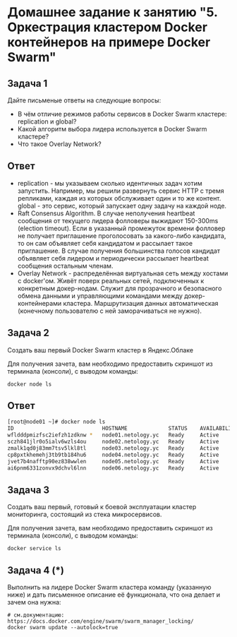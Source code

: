 # Домашнее задание к занятию "5. Оркестрация кластером Docker контейнеров на примере Docker Swarm"

## Задача 1

Дайте письменые ответы на следующие вопросы:

- В чём отличие режимов работы сервисов в Docker Swarm кластере: replication и global?
- Какой алгоритм выбора лидера используется в Docker Swarm кластере?
- Что такое Overlay Network?

## Ответ
- replication - мы указываем сколько идентичных задач хотим запустить. Например, мы решили развернуть сервис HTTP с тремя репликами, каждая из которых обслуживает один и то же контент.
  global - это сервис, который запускает одну задачу на каждой ноде. 
- Raft Consensus Algorithm. В случае неполучения heartbeat сообщения от текущего лидера фолловеры выжидают 150-300ms (election timeout). Если в указанный промежуток времени фолловер не получает приглашение проголосовать за какого-либо кандидата, то он сам объявляет себя кандидатом и рассылает такое приглашение. В случае получения большинства голосов кандидат объявляет себя лидером и периодически рассылает heartbeat сообщения остальным членам.
- Overlay Network - распределённая виртуальная сеть между хостами с docker'ом. Живёт поверх реальных сетей, подключенных к конкретным докер-нодам. Служит для прозрачного и безопасного обмена данными и управляющими командами между докер-контейнерами кластера. Маршрутизация данных автоматическая (конечному пользователю с ней заморачиваться не нужно).

## Задача 2

Создать ваш первый Docker Swarm кластер в Яндекс.Облаке

Для получения зачета, вам необходимо предоставить скриншот из терминала (консоли), с выводом команды:
```
docker node ls
```
## Ответ
```bash
[root@node01 ~]# docker node ls
ID                            HOSTNAME             STATUS    AVAILABILITY   MANAGER STATUS   ENGINE VERSION
wfldddpmizfsc2iefzh1zdknw *   node01.netology.yc   Ready     Active         Leader           20.10.19
sczh841jlr0o5ialv6wzls4ou     node02.netology.yc   Ready     Active         Reachable        20.10.19
zmalk1qd0j83mm7tsv5lkl8tl     node03.netology.yc   Ready     Active         Reachable        20.10.19
cp8pxtkhemehj3tb9tb184hu6     node04.netology.yc   Ready     Active                          20.10.19
jvet7b4nafftp90ez838wwlen     node05.netology.yc   Ready     Active                          20.10.19
ai6pnm6331zonvx9dchvl6lnn     node06.netology.yc   Ready     Active                          20.10.19
```

## Задача 3

Создать ваш первый, готовый к боевой эксплуатации кластер мониторинга, состоящий из стека микросервисов.

Для получения зачета, вам необходимо предоставить скриншот из терминала (консоли), с выводом команды:
```
docker service ls
```

## Задача 4 (*)

Выполнить на лидере Docker Swarm кластера команду (указанную ниже) и дать письменное описание её функционала, что она делает и зачем она нужна:
```
# см.документацию: https://docs.docker.com/engine/swarm/swarm_manager_locking/
docker swarm update --autolock=true
```